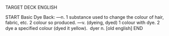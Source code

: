 TARGET DECK
ENGLISH

START
Basic
Dye
Back: —n. 1 substance used to change the colour of hair, fabric, etc. 2 colour so produced. —v. (dyeing, dyed) 1 colour with dye. 2 dye a specified colour (dyed it yellow).  dyer n. [old english]
END

